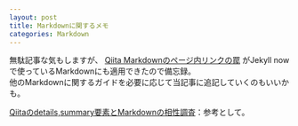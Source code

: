 ```yaml
---
layout: post
title: Markdownに関するメモ
categories: Markdown
---
```


 無駄記事な気もしますが、
[Qiita Markdownのページ内リンクの罠](https://qiita.com/hennin/items/7ee58dd7d7c013a23be7)
がJekyll nowで使っているMarkdownにも適用できたので備忘録。  
他のMarkdownに関するガイドを必要に応じて当記事に追記していくのもいいかも。

[Qiitaのdetails,summary要素とMarkdownの相性調査](https://qiita.com/khsk/items/a002630c034c98edc9d5)：参考として。
